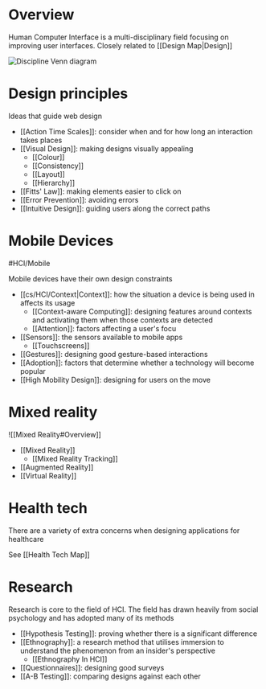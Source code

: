 # Overview
Human Computer Interface is a multi-disciplinary field focusing on improving user interfaces. Closely related to [[Design Map|Design]]

![Discipline Venn diagram](https://aelaschool.com/wp-content/uploads/2023/03/Human-ComputerInteractionEverythingYouNeedToKnow_Imagem1_d051c2827e0b0d6ca172ec6387e76a24_800.png)

# Design principles
Ideas that guide web design

- [[Action Time Scales]]: consider when and for how long an interaction takes places
- [[Visual Design]]: making designs visually appealing
	- [[Colour]]
	- [[Consistency]]
	- [[Layout]]
	- [[Hierarchy]]
- [[Fitts' Law]]: making elements easier to click on
- [[Error Prevention]]: avoiding errors
- [[Intuitive Design]]: guiding users along the correct paths

# Mobile Devices
#HCI/Mobile

Mobile devices have their own design constraints

- [[cs/HCI/Context|Context]]: how the situation a device is being used in affects its usage
	- [[Context-aware Computing]]: designing features around contexts and activating them when those contexts are detected
	- [[Attention]]: factors affecting a user's focu
- [[Sensors]]: the sensors available to mobile apps
	- [[Touchscreens]]
- [[Gestures]]: designing good gesture-based interactions
- [[Adoption]]: factors that determine whether a technology will become popular
- [[High Mobility Design]]: designing for users on the move

# Mixed reality
![[Mixed Reality#Overview]]

- [[Mixed Reality]]
	- [[Mixed Reality Tracking]]
- [[Augmented Reality]]
- [[Virtual Reality]]

# Health tech
There are a variety of extra concerns when designing applications for healthcare

See [[Health Tech Map]]

# Research
Research is core to the field of HCI. The field has drawn heavily from social psychology and has adopted many of its methods

- [[Hypothesis Testing]]: proving whether there is a significant difference
- [[Ethnography]]: a research method that utilises immersion to understand the phenomenon from an insider's perspective
	- [[Ethnography In HCI]]
- [[Questionnaires]]: designing good surveys
- [[A-B Testing]]: comparing designs against each other